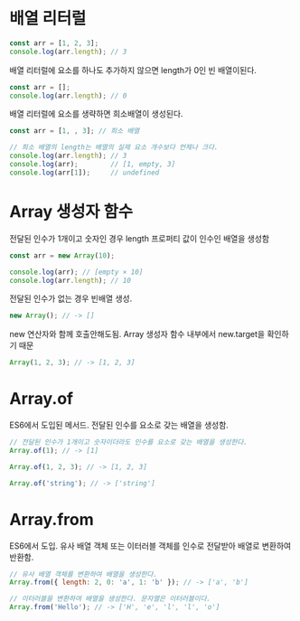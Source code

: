 # 배열 리터럴

```js
const arr = [1, 2, 3];
console.log(arr.length); // 3
```
배열 리터럴에 요소를 하나도 추가하지 않으면 length가 0인 빈 배열이된다.
```js
const arr = [];
console.log(arr.length); // 0
```
배열 리터럴에 요소를 생략하면 희소배열이 생성된다.
```js
const arr = [1, , 3]; // 희소 배열

// 희소 배열의 length는 배열의 실제 요소 개수보다 언제나 크다.
console.log(arr.length); // 3
console.log(arr);        // [1, empty, 3]
console.log(arr[1]);     // undefined
```

# Array 생성자 함수

전달된 인수가 1개이고 숫자인 경우 length 프로퍼티 값이 인수인 배열을 생성함
```js
const arr = new Array(10);

console.log(arr); // [empty × 10]
console.log(arr.length); // 10
```
전달된 인수가 없는 경우 빈배열 생성.
```js
new Array(); // -> []
```
new 연산자와 함께 호출안해도됨. Array 생성자 함수 내부에서 new.target을 확인하기 때문
```js
Array(1, 2, 3); // -> [1, 2, 3]
```

# Array.of 

ES6에서 도입된 메서드. 전달된 인수를 요소로 갖는 배열을 생성함.
```js
// 전달된 인수가 1개이고 숫자이더라도 인수를 요소로 갖는 배열을 생성한다.
Array.of(1); // -> [1]

Array.of(1, 2, 3); // -> [1, 2, 3]

Array.of('string'); // -> ['string']
```

# Array.from 
ES6에서 도입. 유사 배열 객체 또는 이터러블 객체를 인수로 전달받아 배열로 변환하여 반환함.
```js
// 유사 배열 객체를 변환하여 배열을 생성한다.
Array.from({ length: 2, 0: 'a', 1: 'b' }); // -> ['a', 'b']

// 이터러블을 변환하여 배열을 생성한다. 문자열은 이터러블이다.
Array.from('Hello'); // -> ['H', 'e', 'l', 'l', 'o']
```